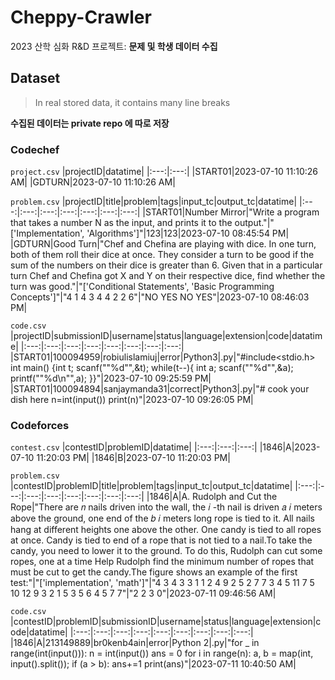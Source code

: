 # Cheppy-Crawler
2023 산학 심화 R&amp;D 프로젝트: **문제 및 학생 데이터 수집**

## Dataset
> In real stored data, it contains many line breaks

**수집된 데이터는 private repo 에 따로 저장**
### Codechef

`project.csv`
|projectID|datatime|
|:---:|:---:|
|START01|2023-07-10 11:10:26 AM|
|GDTURN|2023-07-10 11:10:26 AM|

`problem.csv`
|projectID|title|problem|tags|input_tc|output_tc|datatime|
|:---:|:---:|:---:|:---:|:---:|:---:|:---:|
|START01|Number Mirror|"Write a program that takes a number N as the input, and prints it to the output."|"['Implementation', 'Algorithms']"|123|123|2023-07-10 08:45:54 PM|
|GDTURN|Good Turn|"Chef and Chefina are playing with dice. In one turn, both of them roll their dice at once. They consider a turn to be good if the sum of the numbers on their dice is greater than 6. Given that in a particular turn Chef and Chefina got X and Y on their respective dice, find whether the turn was good."|"['Conditional Statements', 'Basic Programming Concepts']"|"4 1 4 3 4 4 2 2 6"|"NO YES NO YES"|2023-07-10 08:46:03 PM|

`code.csv`
|projectID|submissionID|username|status|language|extension|code|datatime|
|:---:|:---:|:---:|:---:|:---:|:---:|:---:|:---:|
|START01|100094959|robiulislamiuj|error|Python3|.py|"#include<stdio.h> int main() {int t; scanf(""%d"",&t); while(t--){   int a;   scanf(""%d"",&a);    printf(""%d\n"",a);  }}"|2023-07-10 09:25:59 PM|
|START01|100094894|sanjaymanda31|correct|Python3|.py|"# cook your dish here n=int(input()) print(n)"|2023-07-10 09:26:05 PM|

### Codeforces

`contest.csv`
|contestID|problemID|datatime|
|:---:|:---:|:---:|
|1846|A|2023-07-10 11:20:03 PM|
|1846|B|2023-07-10 11:20:03 PM|

`problem.csv`
|contestID|problemID|title|problem|tags|input_tc|output_tc|datatime|
|:---:|:---:|:---:|:---:|:---:|:---:|:---:|:---:|
|1846|A|A. Rudolph and Cut the Rope|"There are 𝑛 nails driven into the wall, the 𝑖 -th nail is driven 𝑎 𝑖 meters above the ground, one end of the 𝑏 𝑖 meters long rope is tied to it. All nails hang at different heights one above the other. One candy is tied to all ropes at once. Candy is tied to end of a rope that is not tied to a nail.To take the candy, you need to lower it to the ground. To do this, Rudolph can cut some ropes, one at a time  Help Rudolph find the minimum number of ropes that must be cut to get the candy.The figure shows an example of the first test:"|"['implementation', 'math']"|"4 3 4 3 3 1 1 2 4 9 2 5 2 7 7 3 4 5 11 7 5 10 12 9 3 2 1 5 3 5 6 4 5 7 7"|"2 2 3 0"|2023-07-11 09:46:56 AM|

`code.csv`
|contestID|problemID|submissionID|username|status|language|extension|code|datatime|
|:---:|:---:|:---:|:---:|:---:|:---:|:---:|:---:|:---:|
|1846|A|213149889|br0kenb4ain|error|Python 2|.py|"for _ in range(int(input())): n = int(input()) ans = 0 for i in range(n):  a, b = map(int, input().split());  if (a > b):   ans+=1 print(ans)"|2023-07-11 10:40:50 AM|
